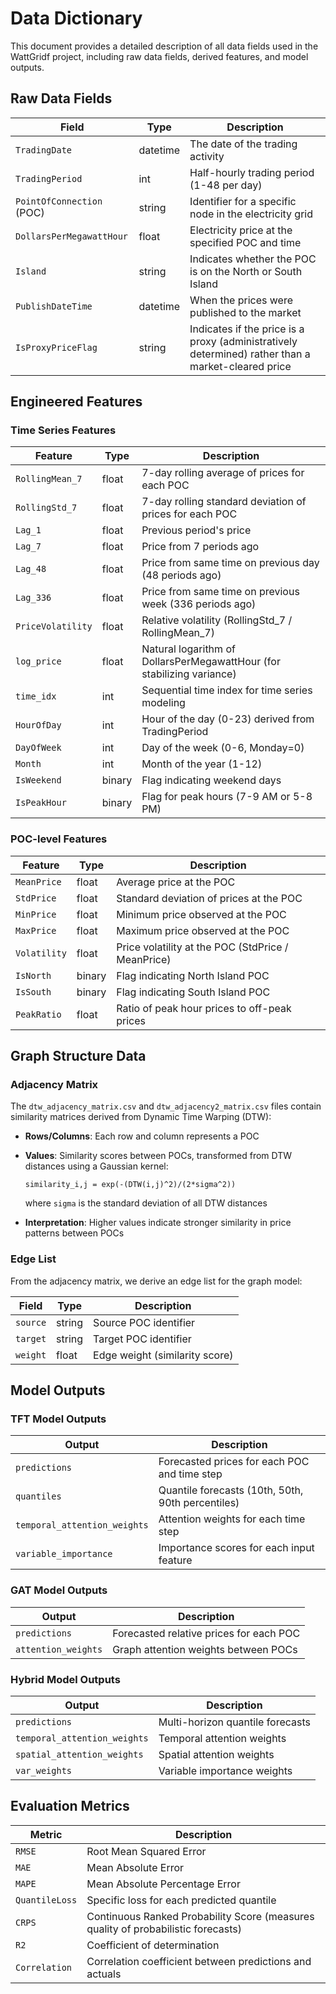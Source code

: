 # Data Dictionary

This document provides a detailed description of all data fields used in the WattGridf project, including raw data fields, derived features, and model outputs.

## Raw Data Fields

| Field | Type | Description |
|-------|------|-------------|
| `TradingDate` | datetime | The date of the trading activity |
| `TradingPeriod` | int | Half-hourly trading period (1-48 per day) |
| `PointOfConnection` (POC) | string | Identifier for a specific node in the electricity grid |
| `DollarsPerMegawattHour` | float | Electricity price at the specified POC and time |
| `Island` | string | Indicates whether the POC is on the North or South Island |
| `PublishDateTime` | datetime | When the prices were published to the market |
| `IsProxyPriceFlag` | string | Indicates if the price is a proxy (administratively determined) rather than a market-cleared price |

## Engineered Features

### Time Series Features

| Feature | Type | Description |
|---------|------|-------------|
| `RollingMean_7` | float | 7-day rolling average of prices for each POC |
| `RollingStd_7` | float | 7-day rolling standard deviation of prices for each POC |
| `Lag_1` | float | Previous period's price |
| `Lag_7` | float | Price from 7 periods ago |
| `Lag_48` | float | Price from same time on previous day (48 periods ago) |
| `Lag_336` | float | Price from same time on previous week (336 periods ago) |
| `PriceVolatility` | float | Relative volatility (RollingStd_7 / RollingMean_7) |
| `log_price` | float | Natural logarithm of DollarsPerMegawattHour (for stabilizing variance) |
| `time_idx` | int | Sequential time index for time series modeling |
| `HourOfDay` | int | Hour of the day (0-23) derived from TradingPeriod |
| `DayOfWeek` | int | Day of the week (0-6, Monday=0) |
| `Month` | int | Month of the year (1-12) |
| `IsWeekend` | binary | Flag indicating weekend days |
| `IsPeakHour` | binary | Flag for peak hours (7-9 AM or 5-8 PM) |

### POC-level Features

| Feature | Type | Description |
|---------|------|-------------|
| `MeanPrice` | float | Average price at the POC |
| `StdPrice` | float | Standard deviation of prices at the POC |
| `MinPrice` | float | Minimum price observed at the POC |
| `MaxPrice` | float | Maximum price observed at the POC |
| `Volatility` | float | Price volatility at the POC (StdPrice / MeanPrice) |
| `IsNorth` | binary | Flag indicating North Island POC |
| `IsSouth` | binary | Flag indicating South Island POC |
| `PeakRatio` | float | Ratio of peak hour prices to off-peak prices |

## Graph Structure Data

### Adjacency Matrix

The `dtw_adjacency_matrix.csv` and `dtw_adjacency2_matrix.csv` files contain similarity matrices derived from Dynamic Time Warping (DTW):

- **Rows/Columns**: Each row and column represents a POC
- **Values**: Similarity scores between POCs, transformed from DTW distances using a Gaussian kernel:

  ```
  similarity_i,j = exp(-(DTW(i,j)^2)/(2*sigma^2))
  ```

  where `sigma` is the standard deviation of all DTW distances

- **Interpretation**: Higher values indicate stronger similarity in price patterns between POCs

### Edge List

From the adjacency matrix, we derive an edge list for the graph model:

| Field | Type | Description |
|-------|------|-------------|
| `source` | string | Source POC identifier |
| `target` | string | Target POC identifier |
| `weight` | float | Edge weight (similarity score) |

## Model Outputs

### TFT Model Outputs

| Output | Description |
|--------|-------------|
| `predictions` | Forecasted prices for each POC and time step |
| `quantiles` | Quantile forecasts (10th, 50th, 90th percentiles) |
| `temporal_attention_weights` | Attention weights for each time step |
| `variable_importance` | Importance scores for each input feature |

### GAT Model Outputs

| Output | Description |
|--------|-------------|
| `predictions` | Forecasted relative prices for each POC |
| `attention_weights` | Graph attention weights between POCs |

### Hybrid Model Outputs

| Output | Description |
|--------|-------------|
| `predictions` | Multi-horizon quantile forecasts |
| `temporal_attention_weights` | Temporal attention weights |
| `spatial_attention_weights` | Spatial attention weights |
| `var_weights` | Variable importance weights |

## Evaluation Metrics

| Metric | Description |
|--------|-------------|
| `RMSE` | Root Mean Squared Error |
| `MAE` | Mean Absolute Error |
| `MAPE` | Mean Absolute Percentage Error |
| `QuantileLoss` | Specific loss for each predicted quantile |
| `CRPS` | Continuous Ranked Probability Score (measures quality of probabilistic forecasts) |
| `R2` | Coefficient of determination |
| `Correlation` | Correlation coefficient between predictions and actuals |
